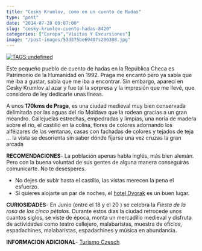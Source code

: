 ```yaml
---
title: "Cesky Krumlov, como en un cuento de Hadas"
type: "post"
date: "2014-07-28 09:07:00"
slug: "cesky-krumlov-cuento-hadas-8420"
categories: ["Europa","Visitas Y Excursiones"]
image: "/post-images/53d375be69407s206308.jpg"
---
```


[ ![ TAGS:undefined](/post-images/53d375be69407s206308.jpg "panorámica by Alex E. Proimos")](https://www.flickr.com/photos/proimos/13994737802/sizes/c/in/photostream/)

Este pequeño pueblo de cuento de hadas en la República Checa es Patrimonio de la Humanidad en 1992. Praga me encantó pero ya sabía que me iba a gustar, sabía que me iba a encontrar. Sin embargo, aparecí en Cesky Krumlov al azar y fue tal la sorpresa y la impresión que me llevé, que considero de ley dedicarle unas líneas.

 A unos **170kms de Praga**, es una ciudad medieval muy bien conservada delimitada por las aguas del rio Moldava que la rodean gracias a un gran meandro. Callejuelas estrechas, empedradas y limpias, una noria de madera sobre el río, el castillo en la colina, flores de colores adornando los alféizares de las ventanas, casas con fachadas de colores y tejados de teja ... la vista se desorienta sin saber dónde fijarse una vez cruzas la gran arcada

   
  
**RECOMENDACIONES**- La población apenas habla inglés, más bien alemán. Pero con la buena voluntad de sus gentes de alguna manera conseguirás comunicarte. No te desesperes.
- No dejes de subir hasta el castillo, las vistas merecen la pena el esfuerzo.
- Si quieres alojarte un par de noches, el [ hotel Dvorak](http://www.visitprague.cz/main.php3?lng=es&s1=accommodation&s2=out&s3=detail&id=220) es un buen lugar.

**CURIOSIDADES**- En Junio (entre el 18 y el 20 ) se celebra la *Fiesta de la rosa de los cinco pétalos*. Durante estos dias la ciudad retrocede unos cuantos siglos, se viste de época, monta un mercadillo medieval y disfruta de actividades como teatro callejero, malabaristas, muestra de oficios, espadachines, malabaristas, espadachines y música en abundancia.

**INFORMACION ADICIONAL**- [Turismo Czesch](http://www.czechtourism.com/)